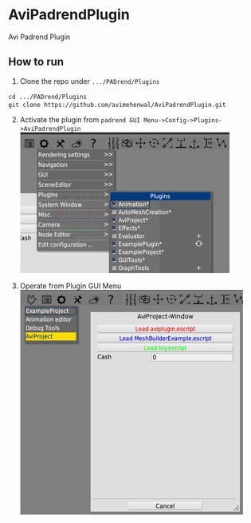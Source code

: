 # AviPadrendPlugin
Avi Padrend Plugin

## How to run
1. Clone the repo under `.../PADrend/Plugins`
```
cd .../PADrend/Plugins
git clone https://github.com/avimehenwal/AviPadrendPlugin.git
```
2. Activate the plugin from `padrend GUI Menu->Config->Plugins->AviPadrendPlugin`
![Screenshot](/screenshots/Activate-plugin.png)

3. Operate from Plugin GUI Menu
![Screenshot](/screenshots/Operation.png)

